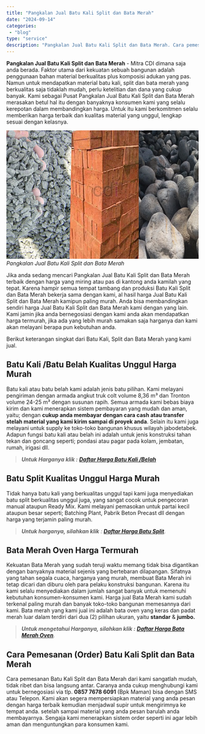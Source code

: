 ```yaml
---
title: "Pangkalan Jual Batu Kali Split dan Bata Merah"
date: "2024-09-14"
categories:
 - "blog"
type: "service"
description: "Pangkalan Jual Batu Kali Split dan Bata Merah. Cara pemesanan Batu Kali Split dan Bata Merah dari kami sangatlah mudah, tidak ribet dan bisa langsung antar...."
---
```


**Pangkalan Jual Batu Kali Split dan Bata Merah** - Mitra CDI dimana saja anda berada. Faktor utama dari kekuatan sebuah bangunan adalah penggunaan bahan material berkualitas plus komposisi adukan yang pas. Namun untuk mendapatkan material batu kali, split dan bata merah yang berkualitas saja tidaklah mudah, perlu ketelitian dan dana yang cukup banyak. Kami sebagai Pusat Pangkalan Jual Batu Kali Split dan Bata Merah merasakan betul hal itu dengan banyaknya konsumen kami yang selalu kerepotan dalam membandingkan harga. Untuk itu kami berkomitmen selalu memberikan harga terbaik dan kualitas material yang unggul, lengkap sesuai dengan kelasnya.

![Pangkalan Jual Batu Kali Split dan Bata Merah](/images/blog/batu-bata-split.jpg)
*Pangkalan Jual Batu Kali Split dan Bata Merah*

Jika anda sedang mencari Pangkalan Jual Batu Kali Split dan Bata Merah terbaik dengan harga yang miring atau pas di kantong anda kamilah yang tepat. Karena hampir semua tempat tambang dan produksi Batu Kali Split dan Bata Merah bekerja sama dengan kami, al hasil harga Jual Batu Kali Split dan Bata Merah kamipun paling murah. Anda bisa membandingkan sendiri harga Jual Batu Kali Split dan Bata Merah kami dengan yang lain. Kami jamin jika anda bernegosiasi dengan kami anda akan mendapatkan harga termurah, jika ada yang lebih murah samakan saja harganya dan kami akan melayani berapa pun kebutuhan anda.

Berikut keterangan singkat dari Batu Kali, Split dan Bata Merah yang kami jual.

 ## Batu Kali /Batu Belah Kualitas Unggul Harga Murah

Batu kali atau batu belah kami adalah jenis batu pilihan. Kami melayani pengiriman dengan armada angkut truk colt volume 8,36 m³ dan Tronton volume 24-25 m³ dengan susunan rapih. Semua armada kami bebas biaya kirim dan kami menerapkan sistem pembayaran yang mudah dan aman, yaitu; dengan **cukup anda membayar dengan cara cash atau transfer stelah material yang kami kirim sampai di proyek anda**. Selain itu kami juga melayani untuk supply ke toko-toko bangunan khusus wilayah jabodetabek. Adapun fungsi batu kali atau belah ini adalah untuk jenis konstruksi tahan tekan dan goncang seperti; pondasi atau pagar pada kolam, jembatan, rumah, irigasi dll.

> _**Untuk Harganya klik :** [**Daftar Harga Batu Kali /Belah**](/blog/daftar-harga-material-pasir-dan-batu-terlengkap)_

 ## Batu Split Kualitas Unggul Harga Murah

Tidak hanya batu kali yang berkualitas unggul tapi kami juga menyediakan batu split berkualitas unggul juga, yang sangat cocok untuk pengecoran manual ataupun Ready Mix. Kami melayani pemasokan untuk partai kecil ataupun besar seperti; Batching Plant, Pabrik Beton Precast dll dengan harga yang terjamin paling murah.

> _**Untuk harganya, silahkan klik** : [**Daftar Harga Batu Split**](/blog/daftar-harga-material-pasir-dan-batu-terlengkap)._

 ## Bata Merah Oven Harga Termurah

Kekuatan Bata Merah yang sudah teruji waktu memang tidak bisa digantikan dengan banyaknya material sejenis yang bertebaran dilapangan. Sifatnya yang tahan segala cuaca, harganya yang murah, membuat Bata Merah ini tetap dicari dan diburu oleh para pelaku konstruksi bangunan. Karena itu kami selalu menyediakan dalam jumlah sangat banyak untuk memenuhi kebutuhan konsumen-konsumen kami. Harga jual Bata Merah kami sudah terkenal paling murah dan banyak toko-toko bangunan memesannya dari kami. Bata merah yang kami jual ini adalah bata oven yang keras dan padat merah luar dalam terdiri dari dua (2) pilihan ukuran, yaitu **standar** & **jumbo.**

> _**Untuk mengetahui Harganya, silahkan klik :** [**Daftar Harga Bata Merah Oven**](/blog/daftar-harga-material-pasir-dan-batu-terlengkap)._

 ## Cara Pemesanan (Order) Batu Kali Split dan Bata Merah

Cara pemesanan Batu Kali Split dan Bata Merah dari kami sangatlah mudah, tidak ribet dan bisa langsung antar. Caranya anda cukup menghubungi kami untuk bernegosiasi via tlp. **0857 7678 6091** (Bpk Maman) bisa dengan SMS atau Telepon. Kami akan segera mempersiapkan material yang anda pesan dengan harga terbaik kemudian menjadwal supir untuk mengirimnya ke tempat anda. setelah sampai material yang anda pesan barulah anda membayarnya. Sengaja kami menerapkan sistem order seperti ini agar lebih aman dan menguntungkan para konsumen kami.


